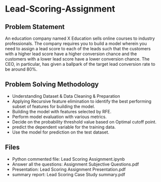# Lead-Scoring-Assignment
## Problem Statement 

An education company named X Education sells online courses to industry professionals. The company requires you to build a model wherein you need to assign a lead score to each of the leads such that the customers with a higher lead score have a higher conversion chance and the customers with a lower lead score have a lower conversion chance. The CEO, in particular, has given a ballpark of the target lead conversion rate to be around 80%.

## Problem Solving Methodology

- Understanding Dataset & Data Cleaning & Preparation
- Applying Recursive feature elimination to identify the best performing subset of features for building the model.
- Building the model with features selected by RFE.
- Perform model evaluation with various metrics. 
- Decide on the probability threshold value based on Optimal cutoff point.
- predict the dependent variable for the training data.
- Use the model for prediction on the test dataset.

## Files
- Python commented file: Lead Scoring Assignment.ipynb
- Answer all the questions: Assignment Subjective Questions.pdf
- Presentation: Lead Scoring Assignment Presentation.pdf
- summary report: Lead Scoring Case Study summary.pdf
